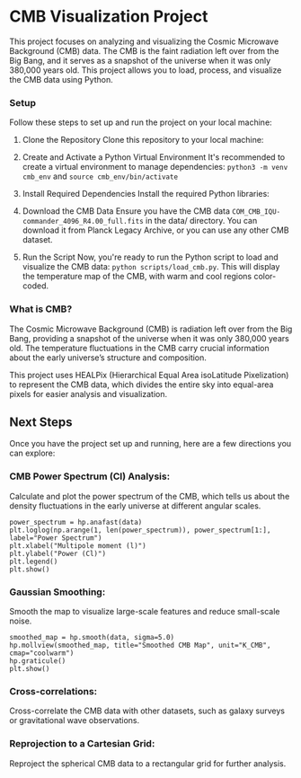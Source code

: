 # CMB Visualization Project

This project focuses on analyzing and visualizing the Cosmic Microwave Background (CMB) data. The CMB is the faint radiation left over from the Big Bang, and it serves as a snapshot of the universe when it was only 380,000 years old. This project allows you to load, process, and visualize the CMB data using Python.

### Setup

Follow these steps to set up and run the project on your local machine:

1. Clone the Repository
   Clone this repository to your local machine:
2. Create and Activate a Python Virtual Environment
   It's recommended to create a virtual environment to manage dependencies: `python3 -m venv cmb_env`
   and `source cmb_env/bin/activate`
3. Install Required Dependencies
   Install the required Python libraries:
4. Download the CMB Data
   Ensure you have the CMB data `COM_CMB_IQU-commander_4096_R4.00_full.fits` in the data/ directory. You can download it from Planck Legacy Archive, or you can use any other CMB dataset.

5. Run the Script
   Now, you're ready to run the Python script to load and visualize the CMB data: `python scripts/load_cmb.py`.
   This will display the temperature map of the CMB, with warm and cool regions color-coded.

### What is CMB?

The Cosmic Microwave Background (CMB) is radiation left over from the Big Bang, providing a snapshot of the universe when it was only 380,000 years old. The temperature fluctuations in the CMB carry crucial information about the early universe’s structure and composition.

This project uses HEALPix (Hierarchical Equal Area isoLatitude Pixelization) to represent the CMB data, which divides the entire sky into equal-area pixels for easier analysis and visualization.

## Next Steps

Once you have the project set up and running, here are a few directions you can explore:

### CMB Power Spectrum (Cl) Analysis:

Calculate and plot the power spectrum of the CMB, which tells us about the density fluctuations in the early universe at different angular scales.

```
power_spectrum = hp.anafast(data)
plt.loglog(np.arange(1, len(power_spectrum)), power_spectrum[1:], label="Power Spectrum")
plt.xlabel("Multipole moment (l)")
plt.ylabel("Power (Cl)")
plt.legend()
plt.show()
```

### Gaussian Smoothing:

Smooth the map to visualize large-scale features and reduce small-scale noise.

```
smoothed_map = hp.smooth(data, sigma=5.0)
hp.mollview(smoothed_map, title="Smoothed CMB Map", unit="K_CMB", cmap="coolwarm")
hp.graticule()
plt.show()
```

### Cross-correlations:

Cross-correlate the CMB data with other datasets, such as galaxy surveys or gravitational wave observations.

### Reprojection to a Cartesian Grid:

Reproject the spherical CMB data to a rectangular grid for further analysis.
